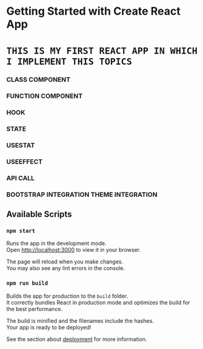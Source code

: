 # Getting Started with Create React App

# `THIS IS MY FIRST REACT APP IN WHICH I IMPLEMENT THIS TOPICS`
### CLASS COMPONENT
### FUNCTION COMPONENT
### HOOK
### STATE
### USESTAT
### USEEFFECT
### API CALL
### BOOTSTRAP INTEGRATION THEME INTEGRATION

## Available Scripts

### `npm start`

Runs the app in the development mode.\
Open [http://localhost:3000](http://localhost:3000) to view it in your browser.

The page will reload when you make changes.\
You may also see any lint errors in the console.

### `npm run build`

Builds the app for production to the `build` folder.\
It correctly bundles React in production mode and optimizes the build for the best performance.

The build is minified and the filenames include the hashes.\
Your app is ready to be deployed!

See the section about [deployment](https://facebook.github.io/create-react-app/docs/deployment) for more information.
